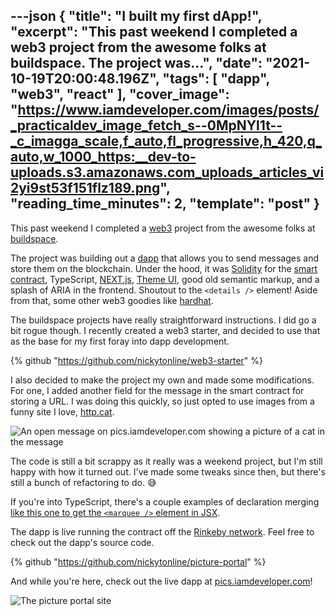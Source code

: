 ---json
{
  "title": "I built my first dApp!",
  "excerpt": "This past weekend I completed a web3 project from the awesome folks at buildspace.  The project was...",
  "date": "2021-10-19T20:00:48.196Z",
  "tags": [
    "dapp",
    "web3",
    "react"
  ],
  "cover_image": "https://www.iamdeveloper.com/images/posts/_practicaldev_image_fetch_s--0MpNYl1t--_c_imagga_scale,f_auto,fl_progressive,h_420,q_auto,w_1000_https:__dev-to-uploads.s3.amazonaws.com_uploads_articles_vi2yi9st53f151flz189.png",
  "reading_time_minutes": 2,
  "template": "post"
}
---

This past weekend I completed a [web3](https://www.freecodecamp.org/news/what-is-web3/) project from the awesome folks at [buildspace](https://buildspace.so).

The project was building out a [dapp](https://ethereum.org/en/developers/docs/dapps/) that allows you to send messages and store them on the blockchain. Under the hood, it was [Solidity](https://github.com/ethereum/solidity) for the [smart contract](https://ethereum.org/en/developers/docs/smart-contracts/), TypeScript, [NEXT.js](https://nextjs.org/), [Theme UI](https://theme-ui.com/), good old semantic markup, and a splash of ARIA in the frontend. Shoutout to the `<details />` element! Aside from that, some other web3 goodies like [hardhat](https://hardhat.org).

The buildspace projects have really straightforward instructions. I did go a bit rogue though. I recently created a web3 starter, and decided to use that as the base for my first foray into dapp development.

{% github "https://github.com/nickytonline/web3-starter" %}

I also decided to make the project my own and made some modifications. For one, I added another field for the message in the smart contract for storing a URL. I was doing this quickly, so just opted to use images from a funny site I love, [http.cat](https://http.cat).

![An open message on pics.iamdeveloper.com showing a picture of a cat in the message](https://www.iamdeveloper.com/images/posts/_uploads_articles_5en7a1fzcyrmikyjmj9k.png)
 
The code is still a bit scrappy as it really was a weekend project, but I'm still happy with how it turned out. I've made some tweaks since then, but there's still a bunch of refactoring to do. 😅

If you're into TypeScript, there's a couple examples of declaration merging [like this one to get the `<marquee />` element in JSX](https://github.com/nickytonline/picture-portal/blob/main/@types/global.d.ts#L3-L10).

The dapp is live running the contract off the [Rinkeby network](https://www.rinkeby.io/). Feel free to check out the dapp's source code.

{% github "https://github.com/nickytonline/picture-portal" %}

And while you're here, check out the live dapp at [pics.iamdeveloper.com](https://pics.iamdeveloper.com)!

![The picture portal site](https://www.iamdeveloper.com/images/posts/_uploads_articles_vsmhsmo18sfdtji14ydw.png)
